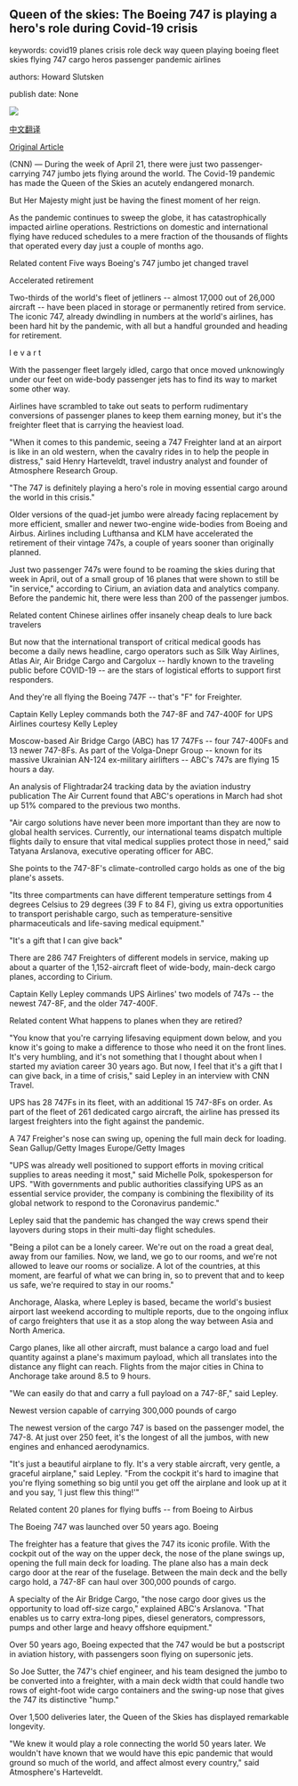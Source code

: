 ## Queen of the skies: The Boeing 747 is playing a hero's role during Covid-19 crisis

keywords: covid19 planes crisis role deck way queen playing boeing fleet skies flying 747 cargo heros passenger pandemic airlines

authors: Howard Slutsken

publish date: None

![](https://cdn.cnn.com/cnnnext/dam/assets/200504101137-ups-747-freighter-super-tease.jpg)

[中文翻译](Queen%20of%20the%20skies%3A%20The%20Boeing%20747%20is%20playing%20a%20hero%27s%20role%20during%20Covid-19%20crisis_zh.md)

[Original Article](https://edition.cnn.com/travel/article/boeing-747-covid-19/index.html)

(CNN) — During the week of April 21, there were just two passenger-carrying 747 jumbo jets flying around the world. The Covid-19 pandemic has made the Queen of the Skies an acutely endangered monarch.

But Her Majesty might just be having the finest moment of her reign.

As the pandemic continues to sweep the globe, it has catastrophically impacted airline operations. Restrictions on domestic and international flying have reduced schedules to a mere fraction of the thousands of flights that operated every day just a couple of months ago.

Related content Five ways Boeing's 747 jumbo jet changed travel

Accelerated retirement

Two-thirds of the world's fleet of jetliners -- almost 17,000 out of 26,000 aircraft -- have been placed in storage or permanently retired from service. The iconic 747, already dwindling in numbers at the world's airlines, has been hard hit by the pandemic, with all but a handful grounded and heading for retirement.

l e v a r t

With the passenger fleet largely idled, cargo that once moved unknowingly under our feet on wide-body passenger jets has to find its way to market some other way.

Airlines have scrambled to take out seats to perform rudimentary conversions of passenger planes to keep them earning money, but it's the freighter fleet that is carrying the heaviest load.

"When it comes to this pandemic, seeing a 747 Freighter land at an airport is like in an old western, when the cavalry rides in to help the people in distress," said Henry Harteveldt, travel industry analyst and founder of Atmosphere Research Group.

"The 747 is definitely playing a hero's role in moving essential cargo around the world in this crisis."

Older versions of the quad-jet jumbo were already facing replacement by more efficient, smaller and newer two-engine wide-bodies from Boeing and Airbus. Airlines including Lufthansa and KLM have accelerated the retirement of their vintage 747s, a couple of years sooner than originally planned.

Just two passenger 747s were found to be roaming the skies during that week in April, out of a small group of 16 planes that were shown to still be "in service," according to Cirium, an aviation data and analytics company. Before the pandemic hit, there were less than 200 of the passenger jumbos.

Related content Chinese airlines offer insanely cheap deals to lure back travelers

But now that the international transport of critical medical goods has become a daily news headline, cargo operators such as Silk Way Airlines, Atlas Air, Air Bridge Cargo and Cargolux -- hardly known to the traveling public before COVID-19 -- are the stars of logistical efforts to support first responders.

And they're all flying the Boeing 747F -- that's "F" for Freighter.

Captain Kelly Lepley commands both the 747-8F and 747-400F for UPS Airlines courtesy Kelly Lepley

Moscow-based Air Bridge Cargo (ABC) has 17 747Fs -- four 747-400Fs and 13 newer 747-8Fs. As part of the Volga-Dnepr Group -- known for its massive Ukrainian AN-124 ex-military airlifters -- ABC's 747s are flying 15 hours a day.

An analysis of Flightradar24 tracking data by the aviation industry publication The Air Current found that ABC's operations in March had shot up 51% compared to the previous two months.

"Air cargo solutions have never been more important than they are now to global health services. Currently, our international teams dispatch multiple flights daily to ensure that vital medical supplies protect those in need," said Tatyana Arslanova, executive operating officer for ABC.

She points to the 747-8F's climate-controlled cargo holds as one of the big plane's assets.

"Its three compartments can have different temperature settings from 4 degrees Celsius to 29 degrees (39 F to 84 F), giving us extra opportunities to transport perishable cargo, such as temperature-sensitive pharmaceuticals and life-saving medical equipment."

"It's a gift that I can give back"

There are 286 747 Freighters of different models in service, making up about a quarter of the 1,152-aircraft fleet of wide-body, main-deck cargo planes, according to Cirium.

Captain Kelly Lepley commands UPS Airlines' two models of 747s -- the newest 747-8F, and the older 747-400F.

Related content What happens to planes when they are retired?

"You know that you're carrying lifesaving equipment down below, and you know it's going to make a difference to those who need it on the front lines. It's very humbling, and it's not something that I thought about when I started my aviation career 30 years ago. But now, I feel that it's a gift that I can give back, in a time of crisis," said Lepley in an interview with CNN Travel.

UPS has 28 747Fs in its fleet, with an additional 15 747-8Fs on order. As part of the fleet of 261 dedicated cargo aircraft, the airline has pressed its largest freighters into the fight against the pandemic.

A 747 Freigher's nose can swing up, opening the full main deck for loading. Sean Gallup/Getty Images Europe/Getty Images

"UPS was already well positioned to support efforts in moving critical supplies to areas needing it most," said Michelle Polk, spokesperson for UPS. "With governments and public authorities classifying UPS as an essential service provider, the company is combining the flexibility of its global network to respond to the Coronavirus pandemic."

Lepley said that the pandemic has changed the way crews spend their layovers during stops in their multi-day flight schedules.

"Being a pilot can be a lonely career. We're out on the road a great deal, away from our families. Now, we land, we go to our rooms, and we're not allowed to leave our rooms or socialize. A lot of the countries, at this moment, are fearful of what we can bring in, so to prevent that and to keep us safe, we're required to stay in our rooms."

Anchorage, Alaska, where Lepley is based, became the world's busiest airport last weekend according to multiple reports, due to the ongoing influx of cargo freighters that use it as a stop along the way between Asia and North America.

Cargo planes, like all other aircraft, must balance a cargo load and fuel quantity against a plane's maximum payload, which all translates into the distance any flight can reach. Flights from the major cities in China to Anchorage take around 8.5 to 9 hours.

"We can easily do that and carry a full payload on a 747-8F," said Lepley.

Newest version capable of carrying 300,000 pounds of cargo

The newest version of the cargo 747 is based on the passenger model, the 747-8. At just over 250 feet, it's the longest of all the jumbos, with new engines and enhanced aerodynamics.

"It's just a beautiful airplane to fly. It's a very stable aircraft, very gentle, a graceful airplane," said Lepley. "From the cockpit it's hard to imagine that you're flying something so big until you get off the airplane and look up at it and you say, 'I just flew this thing\!'"

Related content 20 planes for flying buffs -- from Boeing to Airbus

The Boeing 747 was launched over 50 years ago. Boeing

The freighter has a feature that gives the 747 its iconic profile. With the cockpit out of the way on the upper deck, the nose of the plane swings up, opening the full main deck for loading. The plane also has a main deck cargo door at the rear of the fuselage. Between the main deck and the belly cargo hold, a 747-8F can haul over 300,000 pounds of cargo.

A specialty of the Air Bridge Cargo, "the nose cargo door gives us the opportunity to load off-size cargo," explained ABC's Arslanova. "That enables us to carry extra-long pipes, diesel generators, compressors, pumps and other large and heavy offshore equipment."

Over 50 years ago, Boeing expected that the 747 would be but a postscript in aviation history, with passengers soon flying on supersonic jets.

So Joe Sutter, the 747's chief engineer, and his team designed the jumbo to be converted into a freighter, with a main deck width that could handle two rows of eight-foot wide cargo containers and the swing-up nose that gives the 747 its distinctive "hump."

Over 1,500 deliveries later, the Queen of the Skies has displayed remarkable longevity.

"We knew it would play a role connecting the world 50 years later. We wouldn't have known that we would have this epic pandemic that would ground so much of the world, and affect almost every country," said Atmosphere's Harteveldt.